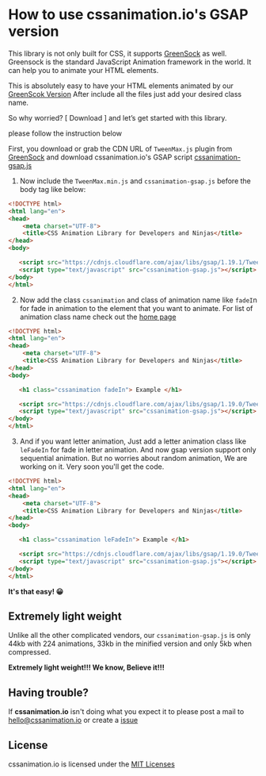 # How to use cssanimation.io's GSAP version
This library is not only built for CSS, it supports [GreenSock](https://greensock.com/) as well. Greensock is the standard JavaScript Animation framework in the world. It can help you to animate your HTML elements.

This is absolutely easy to have your HTML elements animated by our  [GreenScok Version](https://codeload.github.com/yesiamrocks/cssanimation.io/zip/master) After include all the files just add your desired class name. 

So why worried? [ Download ] ‍and let’s get started with this library.

please follow the instruction below

First, you download or grab the CDN URL of `TweenMax.js` plugin from [GreenSock](https://greensock.com/tweenmax) and download cssanimation.io's GSAP script [cssanimation-gsap.js](https://codeload.github.com/yesiamrocks/cssanimation.io/zip/master)

1. Now include the `TweenMax.min.js` and `cssanimation-gsap.js` before the body tag like below:

``` html
<!DOCTYPE html>
<html lang="en">
<head> 
    <meta charset="UTF-8">
    <title>CSS Animation Library for Developers and Ninjas</title> 
</head> 
<body> 

   <script src="https://cdnjs.cloudflare.com/ajax/libs/gsap/1.19.1/TweenMax.min.js"></script> 
   <script type="text/javascript" src="cssanimation-gsap.js"></script>
</body>
</html>
```

2.  Now add the class `cssanimation` and class of animation name like `fadeI`n for fade in animation to the element that you want to animate. For list of animation class name check out the [home page](http://cssanimation.io/)

``` html
<!DOCTYPE html>
<html lang="en">
<head> 
    <meta charset="UTF-8">
    <title>CSS Animation Library for Developers and Ninjas</title> 
</head> 
<body> 

   <h1 class="cssanimation fadeIn"> Example </h1> 

   <script src="https://cdnjs.cloudflare.com/ajax/libs/gsap/1.19.0/TweenMax.min.js"></script> 
   <script type="text/javascript" src="cssanimation-gsap.js"></script>
</body>
</html>
```

3. And if you want letter animation, Just add a letter animation class like `leFadeIn` for fade in letter animation. And now gsap version support only sequential animation. But no worries about random animation, We are working on it. Very soon you'll get the code.

``` html
<!DOCTYPE html>
<html lang="en">
<head> 
    <meta charset="UTF-8">
    <title>CSS Animation Library for Developers and Ninjas</title> 
</head> 
<body> 

   <h1 class="cssanimation leFadeIn"> Example </h1>

   <script src="https://cdnjs.cloudflare.com/ajax/libs/gsap/1.19.0/TweenMax.min.js"></script> 
   <script type="text/javascript" src="cssanimation-gsap.js"></script>
</body>
</html>
```


**It's that easy! 😀**

## Extremely light weight
Unlike all the other complicated vendors, our `cssanimation-gsap.js` is only 44kb with 224 animations, 33kb in the minified version and only 5kb when compressed.

**Extremely light weight!!! We know, Believe it!!!**

## Having trouble?
If **cssanimation.io** isn't doing what you expect it to please post a mail to hello@cssanimation.io or create a [issue](https://github.com/yesiamrocks/cssanimation.io/issues)

## License
cssanimation.io is licensed under the [MIT Licenses](https://github.com/yesiamrocks/cssanimation.io/blob/master/LICENSE)
